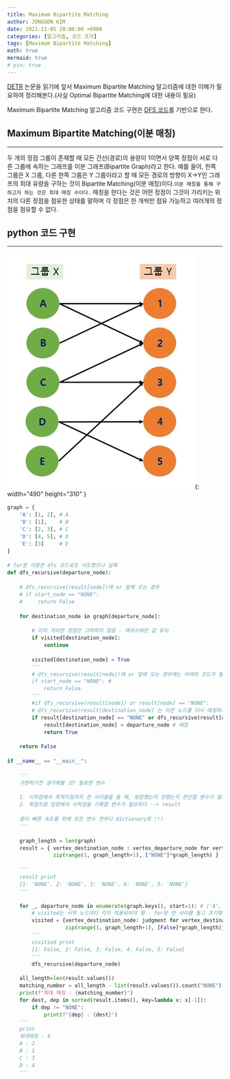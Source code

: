 ```yaml
---
title: Maximum Bipartite Matching
author: JONGGON KIM
date: 2021-11-05 20:00:00 +0900
categories: [알고리즘, 코드 조각]
tags: [Maximum Bipartite Matching]
math: true
mermaid: true
# pin: true
---
```


[DETR](https://arxiv.org/abs/2005.12872) 논문을 읽기에 앞서 Maximum Bipartite Matching 알고리즘에 대한 이해가 필요하여 정리해본다.(사실 Optimal Bipartite Matching에 대한 내용이 필요)

Maximum Bipartite Matching 알고리즘 코드 구현은 [DFS 코드](https://deepfocuser.github.io/posts/bfsdfs/)를 기반으로 한다.

## Maximum Bipartite Matching(이분 매칭)
---
두 개의 정점 그룹이 존재할 때 모든 간선(경로)의 용량이 1이면서 양쪽 정점이 서로 다른 그룹에 속하는 그래프를 이분 그래프(Bipartite Graph)라고 한다. 예를 들어, 한쪽 그룹은 X 그룹, 다른 한쪽 그룹은 Y 그룹이라고 할 때 모든 경로의 방향이 X->Y인 그래프의 최대 유량을 구하는 것이 Bipartite Matching(이분 매칭)이다.`이분 매칭을 통해 구하고자 하는 것은 최대 매칭 수이다.` 매칭을 한다는 것은 어떤 정점이 그것이 가리키는 위치의 다른 정점을 점유한 상태를 말하며
각 정점은 한 개씩만 점유 가능하고 여러개의 정점을 점유할 수 없다.

## python 코드 구현 
---
![Desktop View](https://github.com/DeepFocuser/DeepFocuser.github.io/blob/gh-pages/post/BipartiteGraph/BG.JPG?raw=true){: width="490" height="310" }

```python
graph = {
    'A': [1, 2], # A
    'B': [1],    # B
    'C': [2, 3], # C
    'D': [4, 5], # D
    'E': [3]     # E
}

# for문 이용한 dfs 코드로도 시도했으나 실패
def dfs_recursive(departure_node):

    # dfs_recursive(result[node])에 or 앞에 오는 경우
    # if start_node == "NONE":
    #     return False

    for destination_node in graph[departure_node]:

        # 이미 처리한 정점은 고려하지 않음 - 재귀시에만 값 유지
        if visited[destination_node]:
            continue

        visited[destination_node] = True
        '''
        # dfs_recursive(result[node])에 or 앞에 오는 경우에는 아래의 코드가 필요
        if start_node == "NONE": #
            return False
        '''
        #if dfs_recursive(result[node]) or result[node] == "NONE":
        # dfs_recursive(result[destination_node] 는 이전 노드를 다시 매칭하기 위함
        if result[destination_node] == "NONE" or dfs_recursive(result[destination_node]): # 앞에 것이 True면 바로 if문 안으로 들어간다.
            result[destination_node] = departure_node # 매칭
            return True

    return False

if __name__ == "__main__":

    '''
    구현하기전 생각해볼 것? 필요한 변수
    
    1. 시작점에서 목적지점까지 한 사이클을 돌 때, 방문했는지 안했는지 판단할 변수가 필요하다. --> visited
    2. 목점지점 입장에서 시작점을 기록할 변수가 필요하다 --> result
    
    좀더 빠른 속도를 위해 모든 변수 전부다 dictionary로 !!!
    '''

    graph_length = len(graph)
    result = { vertex_destination_node : vertex_departure_node for vertex_destination_node, vertex_departure_node in
               zip(range(1, graph_length+1), ["NONE"]*graph_length) }

    '''
    result print
    {1: 'NONE', 2: 'NONE', 3: 'NONE', 4: 'NONE', 5: 'NONE'}
    '''

    for _, departure_node in enumerate(graph.keys(), start=1): # ['A', 'B', 'C', 'D', 'E']
        # visited는 시작 노드마다 각각 적용되어야 함 - for문 한 사이클 돌고 초기화 -> 시작노드가 n개 이므로
        visited = {vertex_destination_node: judgment for vertex_destination_node, judgment in
                   zip(range(1, graph_length+1), [False]*graph_length)}
        '''
        visitied print
        {1: False, 2: False, 3: False, 4: False, 5: False}
        '''
        dfs_recursive(departure_node)

    all_length=len(result.values())
    matching_number = all_length - list(result.values()).count("NONE")
    print(f"최대 매칭 : {matching_number}")
    for dest, dep in sorted(result.items(), key=lambda x: x[-1]):
        if dep != "NONE":
            print(f"{dep} : {dest}")
    '''
    print 
    최대매칭 : 4
    A : 2
    B : 1
    C : 3
    D : 4
    '''

```
